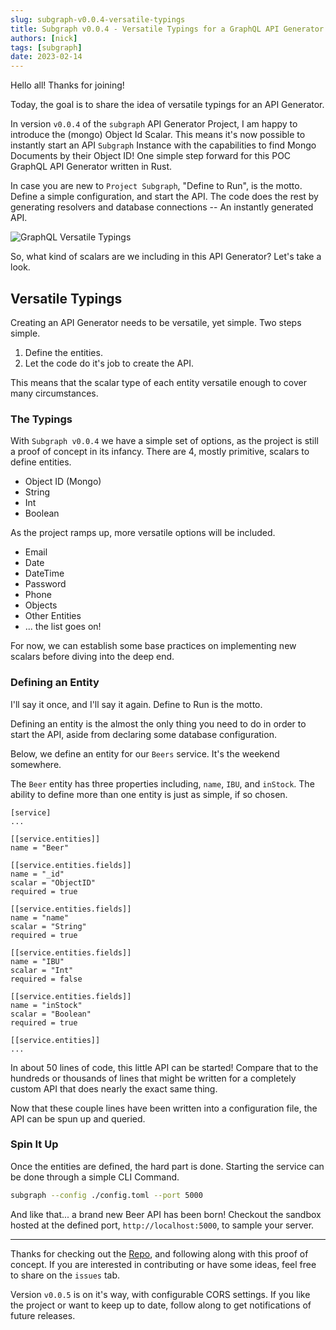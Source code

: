 ```yaml
---
slug: subgraph-v0.0.4-versatile-typings
title: Subgraph v0.0.4 - Versatile Typings for a GraphQL API Generator 
authors: [nick]
tags: [subgraph]
date: 2023-02-14
---
```


Hello all! Thanks for joining!

Today, the goal is to share the idea of versatile typings for an API Generator. 

In version `v0.0.4` of the `subgraph` API Generator Project, I am happy to introduce the (mongo) Object Id Scalar. This means it's now possible to instantly start an API `Subgraph` Instance with the capabilities to find Mongo Documents by their Object ID! One simple step forward for this POC GraphQL API Generator written in Rust.

In case you are new to `Project Subgraph`, "Define to Run", is the motto. Define a simple configuration, and start the API. The code does the rest by generating resolvers and database connections -- An instantly generated API.  

![GraphQL Versatile Typings](https://res.cloudinary.com/the-devoyage/image/upload/v1676924961/The-Devoyage/INTUITIVE_SCALARS_4_ttaqvh.png)

So, what kind of scalars are we including in this API Generator? Let's take a look.

## Versatile Typings

Creating an API Generator needs to be versatile, yet simple. Two steps simple. 

1. Define the entities.
2. Let the code do it's job to create the API.

This means that the scalar type of each entity versatile enough to cover many circumstances.

### The Typings

With `Subgraph v0.0.4` we have a simple set of options, as the project is still a proof of concept in its infancy. There are 4, mostly primitive, scalars to define entities.

- Object ID (Mongo)
- String
- Int
- Boolean

As the project ramps up, more versatile options will be included.

- Email
- Date
- DateTime
- Password
- Phone
- Objects
- Other Entities
- ... the list goes on!

For now, we can establish some base practices on implementing new scalars before diving into the deep end.

### Defining an Entity

I'll say it once, and I'll say it again. Define to Run is the motto.

Defining an entity is the almost the only thing you need to do in order to start the API, aside from declaring some database configuration.

Below, we define an entity for our `Beers` service. It's the weekend somewhere.

The `Beer` entity has three properties including, `name`, `IBU`, and `inStock`. The ability to define more than one entity is just as simple, if so chosen.

```
[service]
...

[[service.entities]]
name = "Beer"

[[service.entities.fields]]
name = "_id"
scalar = "ObjectID"
required = true

[[service.entities.fields]]
name = "name"
scalar = "String"
required = true

[[service.entities.fields]]
name = "IBU"
scalar = "Int"
required = false

[[service.entities.fields]]
name = "inStock"
scalar = "Boolean"
required = true  

[[service.entities]]
...
```

In about 50 lines of code, this little API can be started! Compare that to the hundreds or thousands of lines that might be written for a completely custom API that does nearly the exact same thing. 

Now that these couple lines have been written into a configuration file, the API can be spun up and queried.

### Spin It Up

Once the entities are defined, the hard part is done. Starting the service can be done through a simple CLI Command.

```bash
subgraph --config ./config.toml --port 5000
```

And like that... a brand new Beer API has been born! Checkout the sandbox hosted at the defined port, `http://localhost:5000`, to sample your server.

---

Thanks for checking out the [Repo](https://www.github.com/the-devoyage/subgraph), and following along with this proof of concept. If you are interested in contributing or have some ideas, feel free to share on the `issues` tab.

Version `v0.0.5` is on it's way, with configurable CORS settings. If you like the project or want to keep up to date, follow along to get notifications of future releases.
